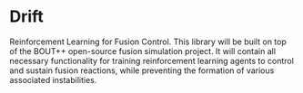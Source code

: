 # Drift
Reinforcement Learning for Fusion Control. This library will be built on top of the BOUT++ open-source fusion simulation project.
It will contain all necessary functionality for training reinforcement learning agents to control and sustain fusion reactions, while preventing the formation of various associated instabilities.
